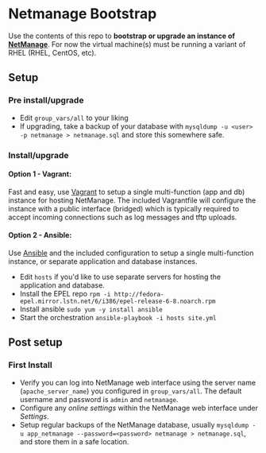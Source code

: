 # Netmanage Bootstrap

Use the contents of this repo to **bootstrap or upgrade an instance of [NetManage](https://github.com/JCotton1123/netmanage)**. For now the virtual machine(s) must be running a variant of RHEL (RHEL, CentOS, etc).

## Setup

### Pre install/upgrade

* Edit `group_vars/all` to your liking
* If upgrading, take a backup of your database with `mysqldump -u <user> -p netmanage > netmanage.sql` and store this somewhere safe.

### Install/upgrade

#### Option 1 - Vagrant:

Fast and easy, use [Vagrant](https://www.vagrantup.com/) to setup a single multi-function (app and db) instance for hosting NetManage. The included Vagrantfile will configure the instance with a public interface (bridged) which is typically required to accept incoming connections such as log messages and tftp uploads.

#### Option 2 - Ansible:

Use [Ansible](http://docs.ansible.com/) and the included configuration to setup a single multi-function instance, or separate application and database instances.

* Edit `hosts` if you'd like to use separate servers for hosting the application and database.
* Install the EPEL repo `rpm -i http://fedora-epel.mirror.lstn.net/6/i386/epel-release-6-8.noarch.rpm`
* Install ansible `sudo yum -y install ansible`
* Start the orchestration `ansible-playbook -i hosts site.yml`

## Post setup

### First Install

* Verify you can log into NetManage web interface using the server name (`apache_server_name`) you configured in `group_vars/all`. The default username and password is `admin` and `netmanage`.
* Configure any *online settings* within the NetManage web interface under *Settings*.
* Setup regular backups of the NetManage database, usually `mysqldump -u app_netmanage --password=<password> netmanage > netmanage.sql`, and store them in a safe location.

